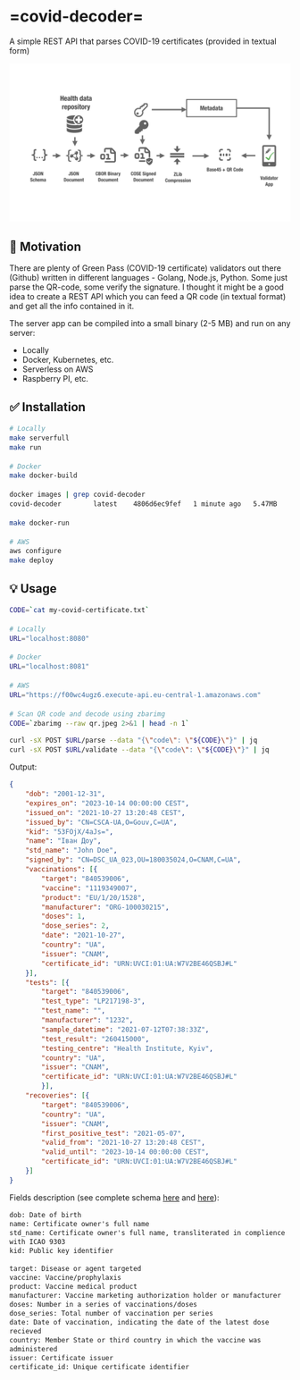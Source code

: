 # =covid-decoder=
A simple REST API that parses COVID-19 certificates (provided in textual form)

![overview](overview.png)

## :rocket: Motivation
There are plenty of Green Pass (COVID-19 certificate) validators out there (Github) written in different languages - Golang, Node.js, Python. Some just parse the QR-code, some verify the signature. I thought it might be a good idea to create a REST API which you can feed a QR code (in textual format) and get all the info contained in it. 

The server app can be compiled into a small binary (2-5 MB) and run on any server:
* Locally 
* Docker, Kubernetes, etc.
* Serverless on AWS
* Raspberry PI, etc.

## :white_check_mark: Installation
```zsh
# Locally
make serverfull 
make run

# Docker
make docker-build

docker images | grep covid-decoder
covid-decoder        latest    4806d6ec9fef   1 minute ago   5.47MB

make docker-run

# AWS
aws configure
make deploy
```

## :bulb: Usage
```zsh
CODE=`cat my-covid-certificate.txt`

# Locally
URL="localhost:8080"

# Docker
URL="localhost:8081"

# AWS 
URL="https://f00wc4ugz6.execute-api.eu-central-1.amazonaws.com"

# Scan QR code and decode using zbarimg
CODE=`zbarimg --raw qr.jpeg 2>&1 | head -n 1`
```

```zsh
curl -sX POST $URL/parse --data "{\"code\": \"${CODE}\"}" | jq
curl -sX POST $URL/validate --data "{\"code\": \"${CODE}\"}" | jq
```

Output:
```json
{
    "dob": "2001-12-31",
    "expires_on": "2023-10-14 00:00:00 CEST",
    "issued_on": "2021-10-27 13:20:48 CEST",
    "issued_by": "CN=CSCA-UA,O=Gouv,C=UA",
    "kid": "53FOjX/4aJs=",
    "name": "Iван Доу",
    "std_name": "John Doe",
    "signed_by": "CN=DSC_UA_023,OU=180035024,O=CNAM,C=UA",
    "vaccinations": [{
        "target": "840539006",
        "vaccine": "1119349007",
        "product": "EU/1/20/1528",
        "manufacturer": "ORG-100030215",
        "doses": 1,
        "dose_series": 2,
        "date": "2021-10-27",
        "country": "UA",
        "issuer": "CNAM",
        "certificate_id": "URN:UVCI:01:UA:W7V2BE46QSBJ#L"
    }],
    "tests": [{
        "target": "840539006",
        "test_type": "LP217198-3",
        "test_name": "",
        "manufacturer": "1232",
        "sample_datetime": "2021-07-12T07:38:33Z",
        "test_result": "260415000",
        "testing_centre": "Health Institute, Kyiv",
        "country": "UA",
        "issuer": "CNAM",
        "certificate_id": "URN:UVCI:01:UA:W7V2BE46QSBJ#L"
        }],
    "recoveries": [{
        "target": "840539006",
        "country": "UA",
        "issuer": "CNAM",
        "first_positive_test": "2021-05-07",
        "valid_from": "2021-10-27 13:20:48 CEST",
        "valid_until": "2023-10-14 00:00:00 CEST",
        "certificate_id": "URN:UVCI:01:UA:W7V2BE46QSBJ#L"
    }]
}
```

Fields description (see complete schema [here](https://github.com/ehn-dcc-development/ehn-dcc-schema/blob/release/1.3.0/DCC.Types.schema.json) and [here](https://github.com/ehn-dcc-development/ehn-dcc-schema/blob/release/1.3.0/DCC.Core.Types.schema.json)):
```
dob: Date of birth
name: Certificate owner's full name
std_name: Certificate owner's full name, transliterated in complience with ICAO 9303
kid: Public key identifier

target: Disease or agent targeted
vaccine: Vaccine/prophylaxis
product: Vaccine medical product
manufacturer: Vaccine marketing authorization holder or manufacturer
doses: Number in a series of vaccinations/doses
dose_series: Total number of vaccination per series
date: Date of vaccination, indicating the date of the latest dose recieved
country: Member State or third country in which the vaccine was administered
issuer: Certificate issuer
certificate_id: Unique certificate identifier
```
